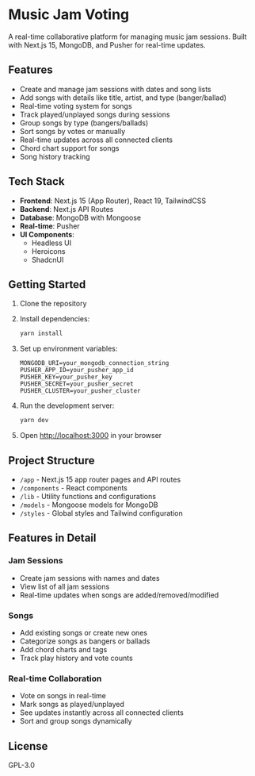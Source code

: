 # Music Jam Voting

A real-time collaborative platform for managing music jam sessions. Built with Next.js 15, MongoDB, and Pusher for real-time updates.

## Features

- Create and manage jam sessions with dates and song lists
- Add songs with details like title, artist, and type (banger/ballad)
- Real-time voting system for songs
- Track played/unplayed songs during sessions
- Group songs by type (bangers/ballads)
- Sort songs by votes or manually
- Real-time updates across all connected clients
- Chord chart support for songs
- Song history tracking

## Tech Stack

- **Frontend**: Next.js 15 (App Router), React 19, TailwindCSS
- **Backend**: Next.js API Routes
- **Database**: MongoDB with Mongoose
- **Real-time**: Pusher
- **UI Components**:
  - Headless UI
  - Heroicons
  - ShadcnUI

## Getting Started

1. Clone the repository
2. Install dependencies:

   ```bash
   yarn install
   ```

3. Set up environment variables:

   ```env
   MONGODB_URI=your_mongodb_connection_string
   PUSHER_APP_ID=your_pusher_app_id
   PUSHER_KEY=your_pusher_key
   PUSHER_SECRET=your_pusher_secret
   PUSHER_CLUSTER=your_pusher_cluster
   ```

4. Run the development server:

   ```bash
   yarn dev
   ```

5. Open [http://localhost:3000](http://localhost:3000) in your browser

## Project Structure

- `/app` - Next.js 15 app router pages and API routes
- `/components` - React components
- `/lib` - Utility functions and configurations
- `/models` - Mongoose models for MongoDB
- `/styles` - Global styles and Tailwind configuration

## Features in Detail

### Jam Sessions

- Create jam sessions with names and dates
- View list of all jam sessions
- Real-time updates when songs are added/removed/modified

### Songs

- Add existing songs or create new ones
- Categorize songs as bangers or ballads
- Add chord charts and tags
- Track play history and vote counts

### Real-time Collaboration

- Vote on songs in real-time
- Mark songs as played/unplayed
- See updates instantly across all connected clients
- Sort and group songs dynamically

## License

GPL-3.0
